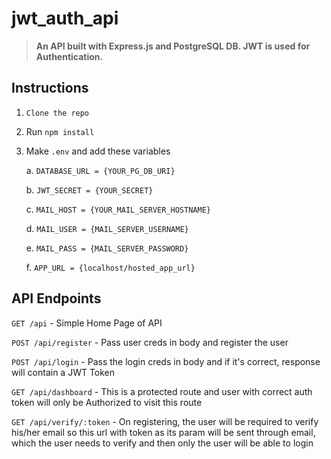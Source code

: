# jwt_auth_api

> **An API built with Express.js and PostgreSQL DB. JWT is used for Authentication.**

## Instructions

1.  `Clone the repo`

2.  Run `npm install`

3.  Make `.env` and add these variables

    a. `DATABASE_URL = {YOUR_PG_DB_URI}`

    b. `JWT_SECRET = {YOUR_SECRET}`

    c. `MAIL_HOST = {YOUR_MAIL_SERVER_HOSTNAME}`

    d. `MAIL_USER = {MAIL_SERVER_USERNAME}`

    e. `MAIL_PASS = {MAIL_SERVER_PASSWORD}`

    f. `APP_URL = {localhost/hosted_app_url}`

## API Endpoints

`GET /api` - Simple Home Page of API

`POST /api/register` - Pass user creds in body and register the user

`POST /api/login` - Pass the login creds in body and if it's correct, response will contain a JWT Token

`GET /api/dashboard` - This is a protected route and user with correct auth token will only be Authorized to visit this route

`GET /api/verify/:token` - On registering, the user will be required to verify his/her email so this url with token as its param will be sent through email, which the user needs to verify and then only the user will be able to login
